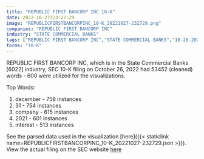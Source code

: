 ```yaml
---
title: "REPUBLIC FIRST BANCORP INC 10-K"
date: 2022-10-27T23:27:29
image: "REPUBLICFIRSTBANCORPINC_10-K_20221027-232729.png"
companies: "REPUBLIC FIRST BANCORP INC"
industry: "STATE COMMERCIAL BANKS"
tags: ["REPUBLIC FIRST BANCORP INC","STATE COMMERCIAL BANKS","10-26-2022","10-K"]
forms: "10-K"
---
```

REPUBLIC FIRST BANCORP INC, which is in the State Commercial Banks [6022] industry, SEC 10-K filing on October 26, 2022 had 53452 (cleaned) words - 600 were utilized for the visualizations.

Top Words:
1. december - 759 instances
2. 31 - 754 instances
3. company - 615 instances
4. 2021 - 601 instances
5. interest - 513 instances


See the parsed data used in the visualization [here]({{< staticlink name=REPUBLICFIRSTBANCORPINC_10-K_20221027-232729.json >}}).  
View the actual filing on the SEC website [here](https://www.sec.gov/Archives/edgar/data/834285/0001437749-22-024725.txt)